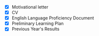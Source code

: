 - [x] Motivational letter
- [x] CV
- [x] English Language Proficiency Document
- [x] Preliminary Learning Plan
- [x] Previous Year's Results 